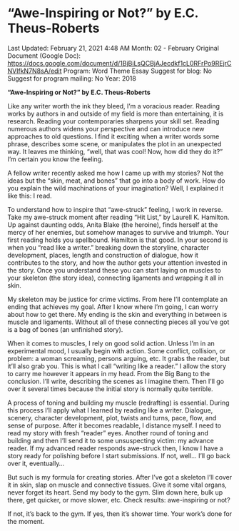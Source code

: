 # “Awe-Inspiring or Not?” by E.C. Theus-Roberts

Last Updated: February 21, 2021 4:48 AM
Month: 02 - February
Original Document (Google Doc): https://docs.google.com/document/d/1BjBiLsQCBjAJecdkf1cL0RFrPo9REjrCNVIfkN7N8sA/edit
Program: Word Theme Essay
Suggest for blog: No
Suggest for program mailing: No
Year: 2018

**“Awe-Inspiring or Not?” by E.C. Theus-Roberts**

Like any writer worth the ink they bleed, I’m a voracious reader. Reading works by authors in and outside of my field is more than entertaining, it is research. Reading your contemporaries sharpens your skill set. Reading numerous authors widens your perspective and can introduce new approaches to old questions. I find it exciting when a writer words some phrase, describes some scene, or manipulates the plot in an unexpected way. It leaves me thinking, “well, that was cool! Now, how did they do it?” I’m certain you know the feeling.

A fellow writer recently asked me how I came up with my stories? Not the ideas but the “skin, meat, and bones” that go into a body of work. How do you explain the wild machinations of your imagination? Well, I explained it like this: I read.

To understand how to inspire that “awe-struck” feeling, I work in reverse. Take my awe-struck moment after reading “Hit List,” by Laurell K. Hamilton. Up against daunting odds, Anita Blake (the heroine), finds herself at the mercy of her enemies, but somehow manages to survive and triumph. Your first reading holds you spellbound. Hamilton is that good. In your second is when you “read like a writer.” breaking down the storyline, character development, places, length and construction of dialogue, how it contributes to the story, and how the author gets your attention invested in the story. Once you understand these you can start laying on muscles to your skeleton (the story idea), connecting ligaments and wrapping it all in skin.

My skeleton may be justice for crime victims. From here I’ll contemplate an ending that achieves my goal. After I know where I’m going, I can worry about how to get there. My ending is the skin and everything in between is muscle and ligaments. Without all of these connecting pieces all you’ve got is a bag of bones (an unfinished story).

When it comes to muscles, I rely on good solid action. Unless I’m in an experimental mood, I usually begin with action. Some conflict, collision, or problem: a woman screaming, persons arguing, etc. It grabs the reader, but it’ll also grab you. This is what I call “writing like a reader.” I allow the story to carry me however it appears in my head. From the Big Bang to the conclusion. I’ll write, describing the scenes as I imagine them. Then I’ll go over it several times because the initial story is normally quite terrible.

A process of toning and building my muscle (redrafting) is essential. During this process I’ll apply what I learned by reading like a writer. Dialogue, scenery, character development, plot, twists and turns, pace, flow, and sense of purpose. After it becomes readable, I distance myself. I need to read my story with fresh “reader” eyes. Another round of toning and building and then I’ll send it to some unsuspecting victim: my advance reader. If my advanced reader responds awe-struck then, I know I have a story ready for polishing before I start submissions. If not, well… I’ll go back over it, eventually…

But such is my formula for creating stories. After I’ve got a skeleton I’ll cover it in skin, slap on muscle and connective tissues. Give it some vital organs, never forget its heart. Send my body to the gym. Slim down here, bulk up there, get quicker, or move slower, etc. Check results: awe-inspiring or not?

If not, it’s back to the gym. If yes, then it’s shower time. Your work’s done for the moment.